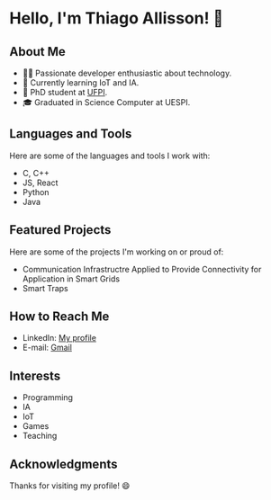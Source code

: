 # Hello, I'm Thiago Allisson! 👋

## About Me

- 👨‍💻 Passionate developer enthusiastic about technology.
- 🌱 Currently learning IoT and IA.
- 💼 PhD student at [UFPI](https://ufpi.br/).
- 🎓 Graduated in Science Computer at UESPI.

## Languages and Tools

Here are some of the languages and tools I work with:

- C, C++
- JS, React
- Python
- Java

## Featured Projects

Here are some of the projects I'm working on or proud of:

- Communication Infrastructre Applied to Provide Connectivity for Application in Smart Grids
- Smart Traps

## How to Reach Me

- LinkedIn: [My profile](https://www.linkedin.com/in/thiago-allisson-rsilva)
- E-mail: [Gmail](mailto:thiago.allisson@ufpi.edu.br)

## Interests

- Programming
- IA
- IoT
- Games
- Teaching

## Acknowledgments

Thanks for visiting my profile! 😄
